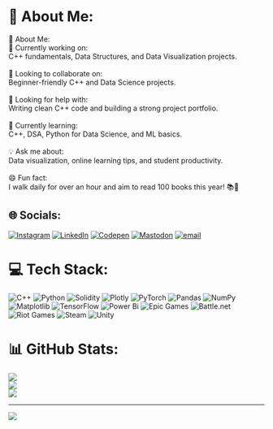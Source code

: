 # 💫 About Me:
💫 About Me:<br>🔭 Currently working on:<br>C++ fundamentals, Data Structures, and Data Visualization projects.<br><br>🤝 Looking to collaborate on:<br>Beginner-friendly C++ and Data Science projects.<br><br>💬 Looking for help with:<br>Writing clean C++ code and building a strong project portfolio.<br><br>🌱 Currently learning:<br>C++, DSA, Python for Data Science, and ML basics.<br><br>💡 Ask me about:<br>Data visualization, online learning tips, and student productivity.<br><br>😄 Fun fact:<br>I walk daily for over an hour and aim to read 100 books this year! 📚🚶<br>


## 🌐 Socials:
[![Instagram](https://img.shields.io/badge/Instagram-%23E4405F.svg?logo=Instagram&logoColor=white)](https://instagram.com/https://www.instagram.com/arun_vk2704/) [![LinkedIn](https://img.shields.io/badge/LinkedIn-%230077B5.svg?logo=linkedin&logoColor=white)](https://linkedin.com/in/https://www.linkedin.com/in/arunvk2004/) [![Codepen](https://img.shields.io/badge/Codepen-000000?logo=codepen&logoColor=white)](https://codepen.io/https://codepen.io/ArunVijaykumarcsds) [![Mastodon](https://img.shields.io/badge/-MASTODON-%232B90D9?logo=mastodon&logoColor=white)](https://mastodon.social/@@arunvijaykumar) [![email](https://img.shields.io/badge/Email-D14836?logo=gmail&logoColor=white)](mailto:arunvk207@gmail.com) 

# 💻 Tech Stack:
![C++](https://img.shields.io/badge/c++-%2300599C.svg?style=for-the-badge&logo=c%2B%2B&logoColor=white) ![Python](https://img.shields.io/badge/python-3670A0?style=for-the-badge&logo=python&logoColor=ffdd54) ![Solidity](https://img.shields.io/badge/Solidity-%23363636.svg?style=for-the-badge&logo=solidity&logoColor=white) ![Plotly](https://img.shields.io/badge/Plotly-%233F4F75.svg?style=for-the-badge&logo=plotly&logoColor=white) ![PyTorch](https://img.shields.io/badge/PyTorch-%23EE4C2C.svg?style=for-the-badge&logo=PyTorch&logoColor=white) ![Pandas](https://img.shields.io/badge/pandas-%23150458.svg?style=for-the-badge&logo=pandas&logoColor=white) ![NumPy](https://img.shields.io/badge/numpy-%23013243.svg?style=for-the-badge&logo=numpy&logoColor=white) ![Matplotlib](https://img.shields.io/badge/Matplotlib-%23ffffff.svg?style=for-the-badge&logo=Matplotlib&logoColor=black) ![TensorFlow](https://img.shields.io/badge/TensorFlow-%23FF6F00.svg?style=for-the-badge&logo=TensorFlow&logoColor=white) ![Power Bi](https://img.shields.io/badge/power_bi-F2C811?style=for-the-badge&logo=powerbi&logoColor=black) ![Epic Games](https://img.shields.io/badge/epicgames-%23313131.svg?style=for-the-badge&logo=epicgames&logoColor=white) ![Battle.net](https://img.shields.io/badge/battle.net-%2300AEFF.svg?style=for-the-badge&logo=battle.net&logoColor=white) ![Riot Games](https://img.shields.io/badge/riotgames-D32936.svg?style=for-the-badge&logo=riotgames&logoColor=white) ![Steam](https://img.shields.io/badge/steam-%23000000.svg?style=for-the-badge&logo=steam&logoColor=white) ![Unity](https://img.shields.io/badge/unity-%23000000.svg?style=for-the-badge&logo=unity&logoColor=white)
# 📊 GitHub Stats:
![](https://github-readme-stats.vercel.app/api?username=ArunVijaykumarcsds&theme=dark&hide_border=false&include_all_commits=false&count_private=false)<br/>
![](https://nirzak-streak-stats.vercel.app/?user=ArunVijaykumarcsds&theme=dark&hide_border=false)<br/>
![](https://github-readme-stats.vercel.app/api/top-langs/?username=ArunVijaykumarcsds&theme=dark&hide_border=false&include_all_commits=false&count_private=false&layout=compact)

---
[![](https://visitcount.itsvg.in/api?id=ArunVijaykumarcsds&icon=0&color=0)](https://visitcount.itsvg.in)

<!-- Proudly created with GPRM ( https://gprm.itsvg.in ) -->
